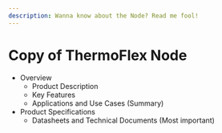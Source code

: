 ```yaml
---
description: Wanna know about the Node? Read me fool!
---
```


# Copy of ThermoFlex Node

* Overview&#x20;
  * Product Description
  * Key Features&#x20;
  * Applications and Use Cases (Summary)
* Product Specifications&#x20;
  * Datasheets and Technical Documents (Most important)
